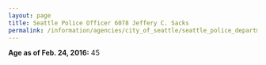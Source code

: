 ```yaml
---
layout: page
title: Seattle Police Officer 6078 Jeffery C. Sacks
permalink: /information/agencies/city_of_seattle/seattle_police_department/copbook/6078/
---
```


**Age as of Feb. 24, 2016:** 45
